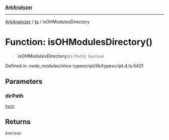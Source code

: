 [**ArkAnalyzer**](../../../../README.md)

***

[ArkAnalyzer](../../../../globals.md) / [ts](../README.md) / isOHModulesDirectory

# Function: isOHModulesDirectory()

> **isOHModulesDirectory**(`dirPath`): `boolean`

Defined in: node\_modules/ohos-typescript/lib/typescript.d.ts:5431

## Parameters

### dirPath

[`Path`](../type-aliases/Path.md)

## Returns

`boolean`
